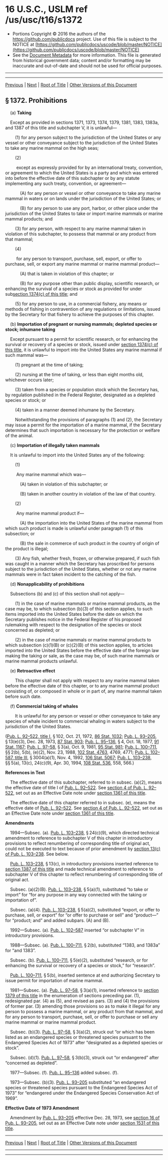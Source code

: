 ---
---

# 16 U.S.C., USLM ref /us/usc/t16/s1372

* Portions Copyright © 2016 the authors of the https://github.com/publicdocs project.
  Use of this file is subject to the NOTICE at [https://github.com/publicdocs/uscode/blob/master/NOTICE](https://github.com/publicdocs/uscode/blob/master/NOTICE)
* See the [Document Metadata](././../../../../..//README.md) for more information.
  This file is generated from historical government data; content and/or formatting may be inaccurate and out-of-date and should not be used for official purposes.

----------
----------

[Previous](./../../../../..//us/usc/t16/ch31/schII/m__us_usc_t16_s1371.md) | [Next](./../../../../..//us/usc/t16/ch31/schII/m__us_usc_t16_s1373.md) | [Root of Title](./../../../../../) | [Other Versions of this Document](https://publicdocs.github.io/go/links?ns=uslm&ref=%2Fus%2Fusc%2Ft16%2Fs1372)

## § 1372. Prohibitions

    (a) __Taking__ 

    Except as provided in sections 1371, 1373, 1374, 1379, 1381, 1383, 1383a, and 1387 of this title and subchapter V, it is unlawful—

        (1) for any person subject to the jurisdiction of the United States or any vessel or other conveyance subject to the jurisdiction of the United States to take any marine mammal on the high seas;

        (2)

         except as expressly provided for by an international treaty, convention, or agreement to which the United States is a party and which was entered into before the effective date of this subchapter or by any statute implementing any such treaty, convention, or agreement—

            (A) for any person or vessel or other conveyance to take any marine mammal in waters or on lands under the jurisdiction of the United States; or

            (B) for any person to use any port, harbor, or other place under the jurisdiction of the United States to take or import marine mammals or marine mammal products; and

        (3) for any person, with respect to any marine mammal taken in violation of this subchapter, to possess that mammal or any product from that mammal;

        (4)

         for any person to transport, purchase, sell, export, or offer to purchase, sell, or export any marine mammal or marine mammal product—

            (A) that is taken in violation of this chapter; or

            (B) for any purpose other than public display, scientific research, or enhancing the survival of a species or stock as provided for under sub[section 1374(c) of this title][/us/usc/t16/s1374/c]; and

        (5) for any person to use, in a commercial fishery, any means or methods of fishing in contravention of any regulations or limitations, issued by the Secretary for that fishery to achieve the purposes of this chapter.

    (b) __Importation of pregnant or nursing mammals; depleted species or stock; inhumane taking__ 

    Except pursuant to a permit for scientific research, or for enhancing the survival or recovery of a species or stock, issued under [section 1374(c) of this title][/us/usc/t16/s1374/c], it is unlawful to import into the United States any marine mammal if such mammal was—

        (1) pregnant at the time of taking;

        (2) nursing at the time of taking, or less than eight months old, whichever occurs later;

        (3) taken from a species or population stock which the Secretary has, by regulation published in the Federal Register, designated as a depleted species or stock; or

        (4) taken in a manner deemed inhumane by the Secretary.

        Notwithstanding the provisions of paragraphs (1) and (2), the Secretary may issue a permit for the importation of a marine mammal, if the Secretary determines that such importation is necessary for the protection or welfare of the animal.

    (c) __Importation of illegally taken mammals__ 

    It is unlawful to import into the United States any of the following:

        (1)

         Any marine mammal which was—

            (A) taken in violation of this subchapter; or

            (B) taken in another country in violation of the law of that country.

        (2)

         Any marine mammal product if—

            (A) the importation into the United States of the marine mammal from which such product is made is unlawful under paragraph (1) of this subsection; or

            (B) the sale in commerce of such product in the country of origin of the product is illegal;

        (3) Any fish, whether fresh, frozen, or otherwise prepared, if such fish was caught in a manner which the Secretary has proscribed for persons subject to the jurisdiction of the United States, whether or not any marine mammals were in fact taken incident to the catching of the fish.

    (d) __Nonapplicability of prohibitions__ 

    Subsections (b) and (c) of this section shall not apply—

        (1) in the case of marine mammals or marine mammal products, as the case may be, to which subsection (b)(3) of this section applies, to such items imported into the United States before the date on which the Secretary publishes notice in the Federal Register of his proposed rulemaking with respect to the designation of the species or stock concerned as depleted; or

        (2) in the case of marine mammals or marine mammal products to which subsection (c)(1)(B) or (c)(2)(B) of this section applies, to articles imported into the United States before the effective date of the foreign law making the taking or sale, as the case may be, of such marine mammals or marine mammal products unlawful.

    (e) __Retroactive effect__ 

        This chapter shall not apply with respect to any marine mammal taken before the effective date of this chapter, or to any marine mammal product consisting of, or composed in whole or in part of, any marine mammal taken before such date.

    (f) __Commercial taking of whales__ 

        It is unlawful for any person or vessel or other conveyance to take any species of whale incident to commercial whaling in waters subject to the jurisdiction of the United States.

([Pub. L. 92–522, title I][/us/pl/92/522/tI], § 102, Oct. 21, 1972, [86 Stat. 1032][/us/stat/86/1032]; [Pub. L. 93–205][/us/pl/93/205], § 13(e)(3), Dec. 28, 1973, [87 Stat. 903][/us/stat/87/903]; [Pub. L. 95–136][/us/pl/95/136], § 4, Oct. 18, 1977, [91 Stat. 1167][/us/stat/91/1167]; [Pub. L. 97–58][/us/pl/97/58], § 3(a), Oct. 9, 1981, [95 Stat. 981][/us/stat/95/981]; [Pub. L. 100–711][/us/pl/100/711], §§ 2(b), 5(b), (e)(2), Nov. 23, 1988, [102 Stat. 4763][/us/stat/102/4763], 4769, 4771; [Pub. L. 102–587, title III][/us/pl/102/587/tIII], § 3004(a)(1), Nov. 4, 1992, [106 Stat. 5067][/us/stat/106/5067]; [Pub. L. 103–238][/us/pl/103/238], §§ 5(a), 13(c), 24(c)(9), Apr. 30, 1994, [108 Stat. 536][/us/stat/108/536], 558, 566.)

 __References in Text__ 

    The effective date of this subchapter, referred to in subsec. (a)(2), means the effective date of title I of [Pub. L. 92–522][/us/pl/92/522]. See [section 4 of Pub. L. 92–522][/us/pl/92/522/s4], set out as an Effective Date note under [section 1361 of this title][/us/usc/t16/s1361].

    The effective date of this chapter referred to in subsec. (e), means the effective date of [Pub. L. 92–522][/us/pl/92/522]. See [section 4 of Pub. L. 92–522][/us/pl/92/522/s4], set out as an Effective Date note under [section 1361 of this title][/us/usc/t16/s1361].

 __Amendments__ 

    1994—Subsec. (a). [Pub. L. 103–238][/us/pl/103/238], § 24(c)(9), which directed technical amendment to reference to subchapter V of this chapter in introductory provisions to reflect renumbering of corresponding title of original act, could not be executed to text because of prior amendment by [section 13(c) of Pub. L. 103–238][/us/pl/103/238/s13/c]. See below.

    [Pub. L. 103–238][/us/pl/103/238], § 13(c), in introductory provisions inserted reference to [section 1387 of this title][/us/usc/t16/s1387] and made technical amendment to reference to subchapter V of this chapter to reflect renumbering of corresponding title of original act.

    Subsec. (a)(2)(B). [Pub. L. 103–238][/us/pl/103/238], § 5(a)(1), substituted “to take or import” for “for any purpose in any way connected with the taking or importation of”.

    Subsec. (a)(4). [Pub. L. 103–238][/us/pl/103/238], § 5(a)(2), substituted “export, or offer to purchase, sell, or export” for “or offer to purchase or sell” and “product—” for “product; and” and added subpars. (A) and (B).

    1992—Subsec. (a). [Pub. L. 102–587][/us/pl/102/587] inserted “or subchapter V” in introductory provisions.

    1988—Subsec. (a). [Pub. L. 100–711][/us/pl/100/711], § 2(b), substituted “1383, and 1383a” for “and 1383”.

    Subsec. (b). [Pub. L. 100–711][/us/pl/100/711], § 5(e)(2), substituted “research, or for enhancing the survival or recovery of a species or stock,” for “research”.

    [Pub. L. 100–711][/us/pl/100/711], § 5(b), inserted sentence at end authorizing Secretary to issue permit for importation of marine mammal.

    1981—Subsec. (a). [Pub. L. 97–58][/us/pl/97/58], § 3(a)(1), inserted reference to [section 1379 of this title][/us/usc/t16/s1379] in the enumeration of sections preceding par. (1), redesignated par. (4) as (5), and revised as pars. (3) and (4) the provisions of former par. (3) amending those provisions so as to make it illegal for any person to possess a marine mammal, or any product from that mammal, and for any person to transport, purchase, sell, or offer to purchase or sell any marine mammal or marine mammal product.

    Subsec. (b)(3). [Pub. L. 97–58][/us/pl/97/58], § 3(a)(2), struck out “or which has been listed as an endangered species or threatened species pursuant to the Endangered Species Act of 1973” after “designated as a depleted species or stock”.

    Subsec. (d)(1). [Pub. L. 97–58][/us/pl/97/58], § 3(b)(3), struck out “or endangered” after “concerned as depleted”.

    1977—Subsec. (f). [Pub. L. 95–136][/us/pl/95/136] added subsec. (f).

    1973—Subsec. (b)(3). [Pub. L. 93–205][/us/pl/93/205] substituted “an endangered species or threatened species pursuant to the Endangered Species Act of 1973” for “endangered under the Endangered Species Conservation Act of 1969”.

 __Effective Date of 1973 Amendment__ 

    Amendment by [Pub. L. 93–205][/us/pl/93/205] effective Dec. 28, 1973, see [section 16 of Pub. L. 93–205][/us/pl/93/205/s16], set out as an Effective Date note under [section 1531 of this title][/us/usc/t16/s1531].

----------

[Previous](./../../../../..//us/usc/t16/ch31/schII/m__us_usc_t16_s1371.md) | [Next](./../../../../..//us/usc/t16/ch31/schII/m__us_usc_t16_s1373.md) | [Root of Title](./../../../../../) | [Other Versions of this Document](https://publicdocs.github.io/go/links?ns=uslm&ref=%2Fus%2Fusc%2Ft16%2Fs1372)

----------
----------

[/us/usc/t16/s1374/c]: https://publicdocs.github.io/go/links?ns=uslm&ref=%2Fus%2Fusc%2Ft16%2Fs1374%2Fc
[/us/usc/t16/s1374/c]: https://publicdocs.github.io/go/links?ns=uslm&ref=%2Fus%2Fusc%2Ft16%2Fs1374%2Fc
[/us/pl/92/522/tI]: https://publicdocs.github.io/go/links?ns=uslm&ref=%2Fus%2Fpl%2F92%2F522%2FtI
[/us/stat/86/1032]: https://publicdocs.github.io/go/links?ns=uslm&ref=%2Fus%2Fstat%2F86%2F1032
[/us/pl/93/205]: https://publicdocs.github.io/go/links?ns=uslm&ref=%2Fus%2Fpl%2F93%2F205
[/us/stat/87/903]: https://publicdocs.github.io/go/links?ns=uslm&ref=%2Fus%2Fstat%2F87%2F903
[/us/pl/95/136]: https://publicdocs.github.io/go/links?ns=uslm&ref=%2Fus%2Fpl%2F95%2F136
[/us/stat/91/1167]: https://publicdocs.github.io/go/links?ns=uslm&ref=%2Fus%2Fstat%2F91%2F1167
[/us/pl/97/58]: https://publicdocs.github.io/go/links?ns=uslm&ref=%2Fus%2Fpl%2F97%2F58
[/us/stat/95/981]: https://publicdocs.github.io/go/links?ns=uslm&ref=%2Fus%2Fstat%2F95%2F981
[/us/pl/100/711]: https://publicdocs.github.io/go/links?ns=uslm&ref=%2Fus%2Fpl%2F100%2F711
[/us/stat/102/4763]: https://publicdocs.github.io/go/links?ns=uslm&ref=%2Fus%2Fstat%2F102%2F4763
[/us/pl/102/587/tIII]: https://publicdocs.github.io/go/links?ns=uslm&ref=%2Fus%2Fpl%2F102%2F587%2FtIII
[/us/stat/106/5067]: https://publicdocs.github.io/go/links?ns=uslm&ref=%2Fus%2Fstat%2F106%2F5067
[/us/pl/103/238]: https://publicdocs.github.io/go/links?ns=uslm&ref=%2Fus%2Fpl%2F103%2F238
[/us/stat/108/536]: https://publicdocs.github.io/go/links?ns=uslm&ref=%2Fus%2Fstat%2F108%2F536
[/us/pl/92/522]: https://publicdocs.github.io/go/links?ns=uslm&ref=%2Fus%2Fpl%2F92%2F522
[/us/pl/92/522/s4]: https://publicdocs.github.io/go/links?ns=uslm&ref=%2Fus%2Fpl%2F92%2F522%2Fs4
[/us/usc/t16/s1361]: https://publicdocs.github.io/go/links?ns=uslm&ref=%2Fus%2Fusc%2Ft16%2Fs1361
[/us/pl/92/522]: https://publicdocs.github.io/go/links?ns=uslm&ref=%2Fus%2Fpl%2F92%2F522
[/us/pl/92/522/s4]: https://publicdocs.github.io/go/links?ns=uslm&ref=%2Fus%2Fpl%2F92%2F522%2Fs4
[/us/usc/t16/s1361]: https://publicdocs.github.io/go/links?ns=uslm&ref=%2Fus%2Fusc%2Ft16%2Fs1361
[/us/pl/103/238]: https://publicdocs.github.io/go/links?ns=uslm&ref=%2Fus%2Fpl%2F103%2F238
[/us/pl/103/238/s13/c]: https://publicdocs.github.io/go/links?ns=uslm&ref=%2Fus%2Fpl%2F103%2F238%2Fs13%2Fc
[/us/pl/103/238]: https://publicdocs.github.io/go/links?ns=uslm&ref=%2Fus%2Fpl%2F103%2F238
[/us/usc/t16/s1387]: https://publicdocs.github.io/go/links?ns=uslm&ref=%2Fus%2Fusc%2Ft16%2Fs1387
[/us/pl/103/238]: https://publicdocs.github.io/go/links?ns=uslm&ref=%2Fus%2Fpl%2F103%2F238
[/us/pl/103/238]: https://publicdocs.github.io/go/links?ns=uslm&ref=%2Fus%2Fpl%2F103%2F238
[/us/pl/102/587]: https://publicdocs.github.io/go/links?ns=uslm&ref=%2Fus%2Fpl%2F102%2F587
[/us/pl/100/711]: https://publicdocs.github.io/go/links?ns=uslm&ref=%2Fus%2Fpl%2F100%2F711
[/us/pl/100/711]: https://publicdocs.github.io/go/links?ns=uslm&ref=%2Fus%2Fpl%2F100%2F711
[/us/pl/100/711]: https://publicdocs.github.io/go/links?ns=uslm&ref=%2Fus%2Fpl%2F100%2F711
[/us/pl/97/58]: https://publicdocs.github.io/go/links?ns=uslm&ref=%2Fus%2Fpl%2F97%2F58
[/us/usc/t16/s1379]: https://publicdocs.github.io/go/links?ns=uslm&ref=%2Fus%2Fusc%2Ft16%2Fs1379
[/us/pl/97/58]: https://publicdocs.github.io/go/links?ns=uslm&ref=%2Fus%2Fpl%2F97%2F58
[/us/pl/97/58]: https://publicdocs.github.io/go/links?ns=uslm&ref=%2Fus%2Fpl%2F97%2F58
[/us/pl/95/136]: https://publicdocs.github.io/go/links?ns=uslm&ref=%2Fus%2Fpl%2F95%2F136
[/us/pl/93/205]: https://publicdocs.github.io/go/links?ns=uslm&ref=%2Fus%2Fpl%2F93%2F205
[/us/pl/93/205]: https://publicdocs.github.io/go/links?ns=uslm&ref=%2Fus%2Fpl%2F93%2F205
[/us/pl/93/205/s16]: https://publicdocs.github.io/go/links?ns=uslm&ref=%2Fus%2Fpl%2F93%2F205%2Fs16
[/us/usc/t16/s1531]: https://publicdocs.github.io/go/links?ns=uslm&ref=%2Fus%2Fusc%2Ft16%2Fs1531


